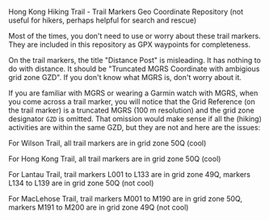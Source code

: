 Hong Kong Hiking Trail - Trail Markers Geo Coordinate Repository (not useful for hikers, perhaps helpful for search and rescue)

Most of the times, you don't need to use or worry about these trail markers.
They are included in this repository as GPX waypoints for completeness.

On the trail markers, the title "Distance Post" is misleading. It has nothing to do with distance. It should be "Truncated MGRS Coordinate with ambigious grid zone GZD". If you don't know what MGRS is, don't worry about it.

If you are familiar with MGRS or wearing a Garmin watch with MGRS, when you come across a trail marker, you will notice that the Grid Reference (on the trail marker) is a truncated MGRS (100 m resolution) and the grid zone designator `GZD` is omitted.
That omission would make sense if all the (hiking) activities are within the same GZD, but they are not and here are the issues:

For Wilson Trail, all trail markers are in grid zone 50Q (cool)

For Hong Kong Trail, all trail markers are in grid zone 50Q (cool)

For Lantau Trail, trail markers L001 to L133 are in grid zone 49Q, markers L134 to L139 are in grid zone 50Q (not cool)

For MacLehose Trail, trail markers M001 to M190 are in grid zone 50Q, markers M191 to M200 are in grid zone 49Q (not cool)
